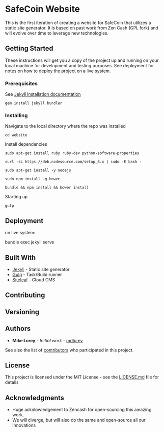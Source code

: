 # SafeCoin Website

This is the first iteration of creating a website for SafeCoin that utilizes a static site generator. It is based on past work from Zen Cash (GPL fork) and will evolve over time to leverage new technologies.

## Getting Started

These instructions will get you a copy of the project up and running on your local machine for development and testing purposes. See deployment for notes on how to deploy the project on a live system.

### Prerequisites

See [Jekyll Installation documentation](https://jekyllrb.com/docs/installation/)

`gem install jekyll bundler`

### Installing

Navigate to the local directory where the repo was installed

`cd website`

Install dependencies

`sudo apt-get install ruby ruby-dev python-software-properties`

`curl -sL https://deb.nodesource.com/setup_8.x | sudo -E bash -`

`sudo apt-get install -y nodejs`

`sudo npm install -g bower`

`bundle && npm install && bower install`

Starting up

`gulp`

## Deployment

on live system:

bundle exec jekyll serve

## Built With

* [Jekyll](https://jekyllrb.com/) - Static site generator
* [Gulp](http://gulpjs.com/) - Task/Build runner
* [Siteleaf](https://www.siteleaf.com/) - Cloud CMS

## Contributing

## Versioning

## Authors

* **Mike Lorey** - *Initial work* - [mdlorey](https://github.com/mdlorey)

See also the list of [contributors](https://github.com/your/project/contributors) who participated in this project.

## License

This project is licensed under the MIT License - see the [LICENSE.md](LICENSE.md) file for details

## Acknowledgments

* Huge acknlowledgement to Zencash for open-sourcing this amazing work.
* We will diverge, but will also do the same and open-source all our innovations

